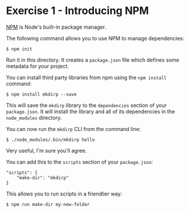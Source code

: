# Exercise 1 - Introducing NPM


[NPM](https://www.npmjs.org) is Node's built-in package manager.

The following command allows you to use NPM to manage dependencies:

```
$ npm init
```

Run it in this directory. It creates a `package.json` file which defines
some metadata for your project.

You can install third party libraries from npm using the `npm install` command:

```
$ npm install mkdirp --save
```

This will save the `mkdirp` library to the `dependencies` section of your `package.json`.
It will install the library and all of its dependencies in the `node_modules` directory.

You can now run the `mkdirp` CLI from the command line:

```
$ ./node_modules/.bin/mkdirp hello
```

Very useful, I'm sure you'll agree.

You can add this to the `scripts` section of your `package.json`:

```
"scripts": {
    "make-dir": "mkdirp"
}
```

This allows you to run scripts in a friendlier way:

```
$ npm run make-dir my-new-folder
```
